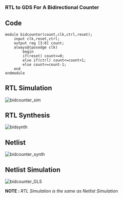 ### RTL to GDS For A Bidirectional Counter

## Code

```
module bidcounter(count,clk,ctrl,reset);
	input clk,reset,ctrl;
	output reg [3:0] count;
	always@(posedge clk)
		begin
		if(reset) count<=0;
		else if(ctrl) count<=count+1;
		else count<=count-1;
	end
endmodule
```

## RTL Simulation

![bidcounter_sim](https://github.com/Knightmare-0/Vishnu-VSD-HDP/assets/112769624/1793cbec-b5c1-4348-a91f-4f5598f8c9d9)

## RTL Synthesis

![bidsynth](https://github.com/Knightmare-0/Vishnu-VSD-HDP/assets/112769624/02343500-e74d-4b76-ad2d-8acf5516a8b4)

## Netlist 

![bidcounter_synth](https://github.com/Knightmare-0/Vishnu-VSD-HDP/assets/112769624/0079969b-3bbd-4d6c-a1be-025895f2ab48)

## Netlist Simulation

![bidcounter_GLS](https://github.com/Knightmare-0/Vishnu-VSD-HDP/assets/112769624/c0c9f60e-8df7-4886-87e1-272ac8eba580)

**NOTE :** _RTL Simulation is the same as Netlist Simulation_

